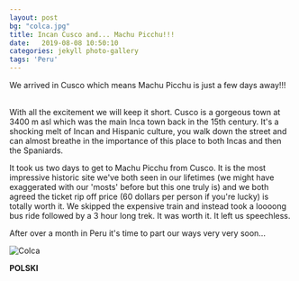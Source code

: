 ```yaml
---
layout: post
bg: "colca.jpg"
title: Incan Cusco and... Machu Picchu!!!
date:   2019-08-08 10:50:10 
categories: jekyll photo-gallery
tags: 'Peru'
---
```


We arrived in Cusco which means Machu Picchu is just a few days away!!! <br><br>


With all the excitement we will keep it short. Cusco is a gorgeous town at 3400 m asl which was the main Inca town back in the 15th century. It's a shocking melt of Incan and Hispanic culture, you walk down the street and can almost breathe in the importance of this place to both Incas and then the Spaniards.

It took us two days to get to Machu Picchu from Cusco. It is the most impressive historic site we've both seen in our lifetimes (we might have exaggerated with our 'mosts' before but this one truly is) and we both agreed the ticket rip off price (60 dollars per person if you're lucky) is totally worth it. We skipped the expensive train and instead took a loooong bus ride followed by a 3 hour long trek. It was worth it. It left us speechless. 

After over a month in Peru it's time to part our ways very very soon... 
  

![Colca](/assets/images/posts/colca/roadtripping.jpg)

<b>POLSKI</b>


